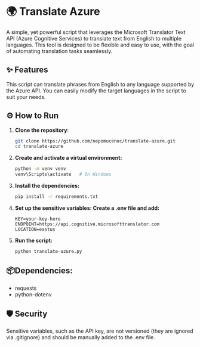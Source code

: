 # 🌍 Translate Azure

A simple, yet powerful script that leverages the Microsoft Translator Text API (Azure Cognitive Services) to translate text from English to multiple languages. This tool is designed to be flexible and easy to use, with the goal of automating translation tasks seamlessly.


## ✨ Features

This script can translate phrases from English to any language supported by the Azure API. You can easily modify the target languages in the script to suit your needs.

## ⚙️ How to Run

1. **Clone the repository**:
   ```bash
   git clone https://github.com/nepomucenoc/translate-azure.git
   cd translate-azure
   ```
2. **Create and activate a virtual environment:**
   ```bash
   python -m venv venv
   venv\Scripts\activate   # On Windows
   ```
3. **Install the dependencies:**
   ```bash
   pip install -r requirements.txt
   ```
4. **Set up the sensitive variables: Create a .env file and add:**
   ```env
   KEY=your-key-here
   ENDPOINT=https://api.cognitive.microsofttranslator.com
   LOCATION=eastus
   ```
5. **Run the script:**
   ```bash
   python translate-azure.py 
   ```
## 📦Dependencies:
- requests
- python-dotenv

## 🛡️ Security
Sensitive variables, such as the API key, are not versioned (they are ignored via .gitignore) and should be manually added to the .env file.